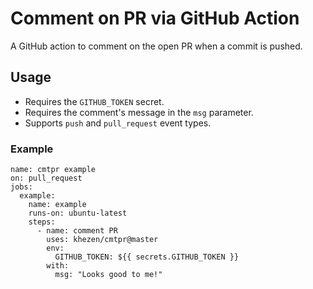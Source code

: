 # Comment on PR via GitHub Action

A GitHub action to comment on the open PR when a commit is pushed.

## Usage

- Requires the `GITHUB_TOKEN` secret.
- Requires the comment's message in the `msg` parameter.
- Supports `push` and `pull_request` event types.

### Example

```
name: cmtpr example
on: pull_request
jobs:
  example:
    name: example
    runs-on: ubuntu-latest
    steps:
      - name: comment PR
        uses: khezen/cmtpr@master
        env:
          GITHUB_TOKEN: ${{ secrets.GITHUB_TOKEN }}
        with:
          msg: "Looks good to me!"
```
